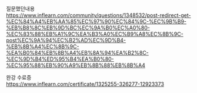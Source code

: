 질문했던내용     
https://www.inflearn.com/community/questions/1348532/post-redirect-get-%EC%84%A4%EB%AA%85%EC%97%90%EC%84%9C-%EC%9B%B9-%EB%B8%8C%EB%9D%BC%EC%9A%B0%EC%A0%80-%EC%83%88%EB%A1%9C%EA%B3%A0%EC%B9%A8%EC%8B%9C-post%EC%9A%94%EC%B2%AD%EC%9D%B4-%EB%8B%A4%EC%8B%9C-%EA%B0%84%EB%8B%A4%EB%8A%94%EA%B2%8C-%EC%9D%B4%ED%95%B4%EA%B0%80-%EC%95%88%EB%90%A9%EB%8B%88%EB%8B%A4     

완강 수료증     
https://www.inflearn.com/certificate/1325255-326277-12923373

